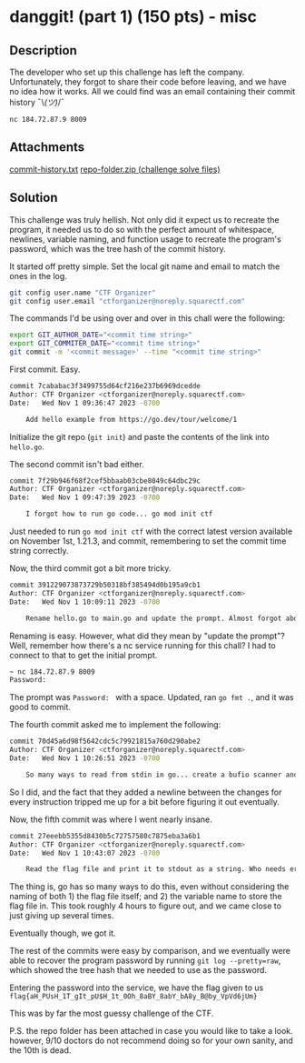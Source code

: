 # danggit! (part 1) (150 pts) - misc

## Description

The developer who set up this challenge has left the company. Unfortunately, they forgot to share their code before leaving, and we have no idea how it works. All we could find was an email containing their commit history ¯\\_(ツ)_/¯

```nc 184.72.87.9 8009```

## Attachments

[commit-history.txt](commit-history.txt)
[repo-folder.zip (challenge solve files)](repo-folder.zip)

## Solution

This challenge was truly hellish. Not only did it expect us to recreate the program, it needed us to do so with the perfect amount of whitespace, newlines, variable naming, and function usage to recreate the program's password, which was the tree hash of the commit history.

It started off pretty simple. Set the local git name and email to match the ones in the log.

```sh
git config user.name "CTF Organizer"
git config user.email "ctforganizer@noreply.squarectf.com"
```

The commands I'd be using over and over in this chall were the following:

```sh
export GIT_AUTHOR_DATE="<commit time string>"
export GIT_COMMITER_DATE="<commit time string>"
git commit -m '<commit message>' --time "<commit time string>"
```

First commit. Easy.

```sh
commit 7cababac3f3499755d64cf216e237b6969dcedde
Author: CTF Organizer <ctforganizer@noreply.squarectf.com>
Date:   Wed Nov 1 09:36:47 2023 -0700

    Add hello example from https://go.dev/tour/welcome/1
```

Initialize the git repo (`git init`) and paste the contents of the link into `hello.go`.

The second commit isn't bad either.

```sh
commit 7f29b946f68f2cef5bbaab03cbe8049c64dbc29c
Author: CTF Organizer <ctforganizer@noreply.squarectf.com>
Date:   Wed Nov 1 09:47:39 2023 -0700

    I forgot how to run go code... go mod init ctf
```

Just needed to run `go mod init ctf` with the correct latest version available on November 1st, 1.21.3, and commit, remembering to set the commit time string correctly.

Now, the third commit got a bit more tricky.

```sh
commit 391229073873729b50318bf385494d0b195a9cb1
Author: CTF Organizer <ctforganizer@noreply.squarectf.com>
Date:   Wed Nov 1 10:09:11 2023 -0700

    Rename hello.go to main.go and update the prompt. Almost forgot about go fmt .
```

Renaming is easy. However, what did they mean by "update the prompt"? Well, remember how there's a nc service running for this chall? I had to connect to that to get the initial prompt.

```sh
~ nc 184.72.87.9 8009
Password: 
```

The prompt was `Password: ` with a space. Updated, ran `go fmt .`, and it was good to commit.

The fourth commit asked me to implement the following:

```sh
commit 70d45a6d98f5642cdc5c79921815a760d290abe2
Author: CTF Organizer <ctforganizer@noreply.squarectf.com>
Date:   Wed Nov 1 10:26:51 2023 -0700

    So many ways to read from stdin in go... create a bufio scanner and just call scanner.Scan() I guess? Also, simplify the imports since there are 3 now.
```

So I did, and the fact that they added a newline between the changes for every instruction tripped me up for a bit before figuring it out eventually.

Now, the fifth commit was where I went nearly insane.

```sh
commit 27eeebb5355d8430b5c72757580c7875eba3a6b1
Author: CTF Organizer <ctforganizer@noreply.squarectf.com>
Date:   Wed Nov 1 10:43:07 2023 -0700

    Read the flag file and print it to stdout as a string. Who needs error handling, it's just a ctf!
```

The thing is, go has so many ways to do this, even without considering the naming of both 1) the flag file itself; and 2) the variable name to store the flag file in. This took roughly 4 hours to figure out, and we came close to just giving up several times.

Eventually though, we got it.

The rest of the commits were easy by comparison, and we eventually were able to recover the program password by running `git log --pretty=raw`, which showed the tree hash that we needed to use as the password.

Entering the password into the service, we have the flag given to us `flag{aH_PUsH_1T_gIt_pU$H_1t_0Oh_8aBY_8abY_bA8y_B@by_VpVd6jUm}`

This was by far the most guessy challenge of the CTF.

P.S. the repo folder has been attached in case you would like to take a look. however, 9/10 doctors do not recommend doing so for your own sanity, and the 10th is dead.